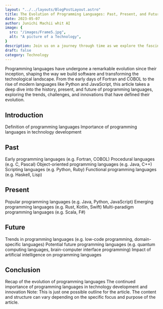 ```yaml
---
layout: "../../layouts/BlogPostLayout.astro"
title: The Evolution of Programming Languages: Past, Present, and Future
date: 2023-05-07
author: Junichi Machii whit AI
image: {
  src: "/images/Frame5.jpg",
  alt: "A picture of a Technology",
}
description: Join us on a journey through time as we explore the fascinating evolution of programming languages, from their humble beginnings to the cutting-edge languages of today and the potential languages of tomorrow. Discover the key paradigms and trends that have shaped their development, and gain insights into how these languages continue to shape the world of technology and innovation.
draft: false
category: Technology
---
```


Programming languages have undergone a remarkable evolution since their inception, shaping the way we build software and transforming the technological landscape. From the early days of Fortran and COBOL to the rise of modern languages like Python and JavaScript, this article takes a deep dive into the history, present, and future of programming languages, exploring the trends, challenges, and innovations that have defined their evolution.

## Introduction
Definition of programming languages
Importance of programming languages in technology development
## Past
Early programming languages (e.g. Fortran, COBOL)
Procedural languages (e.g. C, Pascal)
Object-oriented programming languages (e.g. Java, C++)
Scripting languages (e.g. Python, Ruby)
Functional programming languages (e.g. Haskell, Lisp)
## Present
Popular programming languages (e.g. Java, Python, JavaScript)
Emerging programming languages (e.g. Rust, Kotlin, Swift)
Multi-paradigm programming languages (e.g. Scala, F#)
## Future
Trends in programming languages (e.g. low-code programming, domain-specific languages)
Potential future programming languages (e.g. quantum computing languages, brain-computer interface programming)
Impact of artificial intelligence on programming languages
## Conclusion
Recap of the evolution of programming languages
The continued importance of programming languages in technology development and innovation
Note: This is just one possible outline for the article. The content and structure can vary depending on the specific focus and purpose of the article.